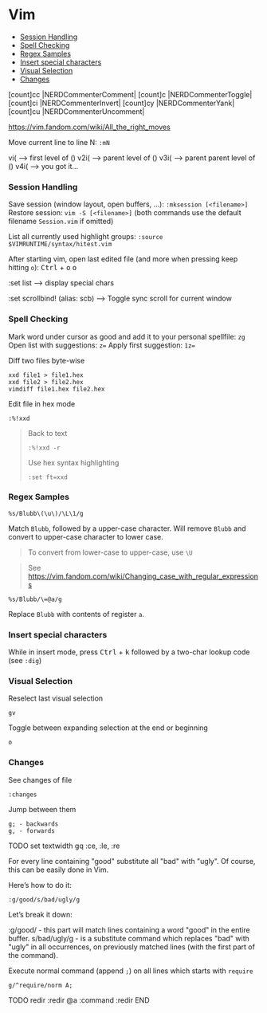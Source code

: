 # Vim

<!-- vim-markdown-toc GFM -->

* [Session Handling](#session-handling)
* [Spell Checking](#spell-checking)
* [Regex Samples](#regex-samples)
* [Insert special characters](#insert-special-characters)
* [Visual Selection](#visual-selection)
* [Changes](#changes)

<!-- vim-markdown-toc -->

[count]<leader>cc |NERDCommenterComment|
[count]<leader>c<space> |NERDCommenterToggle|
[count]<leader>ci |NERDCommenterInvert|
[count]<leader>cy |NERDCommenterYank|
[count]<leader>cu |NERDCommenterUncomment|

https://vim.fandom.com/wiki/All_the_right_moves

Move current line to line N: `:mN`

vi( --> first level of ()
v2i( --> parent level of ()
v3i( --> parent parent level of ()
v4i( --> you got it...

### Session Handling

Save session (window layout, open buffers, ...): `:mksession [<filename>]`
Restore session: `vim -S [<filename>]`
(both commands use the default filename `Session.vim` if omitted)

List all currently used highlight groups: `:source $VIMRUNTIME/syntax/hitest.vim`

After starting vim, open last edited file (and more when pressing keep hitting `o`): <kbd>Ctrl</kbd> + <kbd>o</kbd> <kbd>o</kbd>

:set list --> display special chars

:set scrollbind! (alias: scb) --> Toggle sync scroll for current window

### Spell Checking

Mark word under cursor as good and add it to your personal spellfile: `zg`
Open list with suggestions: `z=`
Apply first suggestion: `1z=`

Diff two files byte-wise

    xxd file1 > file1.hex
    xxd file2 > file2.hex
    vimdiff file1.hex file2.hex

Edit file in hex mode

    :%!xxd

> Back to text
>
>     :%!xxd -r
>
> Use hex syntax highlighting
>
>     :set ft=xxd

### Regex Samples

    %s/Blubb\(\u\)/\L\1/g

Match `Blubb`, followed by a upper-case character. Will remove `Blubb` and convert to upper-case character to lower case.

> To convert from lower-case to upper-case, use `\U`

> See https://vim.fandom.com/wiki/Changing_case_with_regular_expressions

    %s/Blubb/\=@a/g

Replace `Blubb` with contents of register `a`.

### Insert special characters

While in insert mode, press <kbd>Ctrl</kbd> + <kbd>k</kbd> followed by a two-char lookup code (see `:dig`)

### Visual Selection

Reselect last visual selection

    gv

Toggle between expanding selection at the end or beginning

    o

### Changes

See changes of file

    :changes

Jump between them

    g; - backwards
    g, - forwards

TODO
set textwidth
gq
:ce, :le, :re

For every line containing "good" substitute all "bad" with "ugly". Of course, this can be easily done in Vim.

Here’s how to do it:

    :g/good/s/bad/ugly/g

Let’s break it down:

:g/good/ - this part will match lines containing a word "good" in the entire buffer.
s/bad/ugly/g - is a substitute command which replaces "bad" with "ugly" in all occurrences, on previously matched lines (with the first part of the command).

Execute normal command (append `;`) on all lines which starts with `require`

    g/^require/norm A;

TODO redir
:redir @a
:command
:redir END
